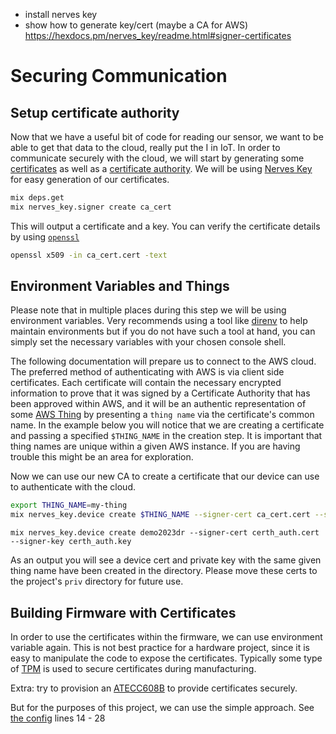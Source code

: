 - install nerves key
- show how to generate key/cert (maybe a CA for AWS)
  https://hexdocs.pm/nerves_key/readme.html#signer-certificates

# Securing Communication

## Setup certificate authority

Now that we have a useful bit of code for reading our sensor, we want to be able to get that data to the cloud, really put the I in IoT. In order to communicate securely with the cloud, we will start by generating some [certificates](https://en.wikipedia.org/wiki/X.509) as well as a [certificate authority](https://en.wikipedia.org/wiki/Certificate_authority). We will be using [Nerves Key](https://github.com/nerves-hub/nerves_key) for easy generation of our certificates.

```sh
mix deps.get
mix nerves_key.signer create ca_cert
```

This will output a certificate and a key. You can verify the certificate details by using [`openssl`](https://www.openssl.org/)

```sh
openssl x509 -in ca_cert.cert -text
```

## Environment Variables and Things

Please note that in multiple places during this step we will be using environment variables. Very recommends using a tool like [direnv](https://direnv.net/) to help maintain environments but if you do not have such a tool at hand, you can simply set the necessary variables with your chosen console shell.

The following documentation will prepare us to connect to the AWS cloud. The preferred method of authenticating with AWS is via client side certificates. Each certificate will contain the necessary encrypted information to prove that it was signed by a Certificate Authority that has been approved within AWS, and it will be an authentic representation of some [AWS Thing](https://docs.aws.amazon.com/iot/latest/developerguide/iot-thing-management.html) by presenting a `thing name` via the certificate's common name. In the example below you will notice that we are creating a certificate and passing a specified `$THING_NAME` in the creation step. It is important that thing names are unique within a given AWS instance. If you are having trouble this might be an area for exploration.

Now we can use our new CA to create a certificate that our device can use to authenticate with the cloud.

```sh
export THING_NAME=my-thing
mix nerves_key.device create $THING_NAME --signer-cert ca_cert.cert --signer-key ca_cert.key
```

```
mix nerves_key.device create demo2023dr --signer-cert certh_auth.cert --signer-key certh_auth.key
```

As an output you will see a device cert and private key with the same given thing name have been created in the directory. Please move these certs to the project's `priv` directory for future use.

## Building Firmware with Certificates

In order to use the certificates within the firmware, we can use environment variable again. This is not best practice for a hardware project, since it is easy to manipulate the code to expose the certificates. Typically some type of [TPM](https://en.wikipedia.org/wiki/Trusted_Platform_Module) is used to secure certificates during manufacturing.

Extra: try to provision an [ATECC608B](https://www.microchip.com/en-us/product/ATECC608B) to provide certificates securely.

But for the purposes of this project, we can use the simple approach. See [the config](../../config/config.exs) lines 14 - 28
